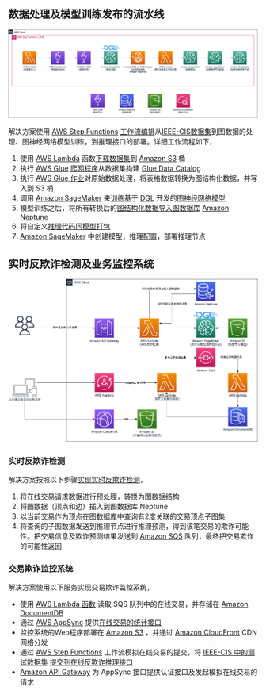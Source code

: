 ## 数据处理及模型训练发布的流水线

![architecture of model training](./images/model-training.png)

解决方案使用 [AWS Step Functions][step-functions] [工作流编排][workflow]从[IEEE-CIS数据集][dataset]到图数据的处理、图神经网络模型训练，到推理接口的部署。详细工作流程如下，

1. 使用 [AWS Lambda][lambda] 函数[下载数据集][download-raw-data]到 [Amazon S3][s3] 桶
2. 执行 [AWS Glue][glue] [爬网程序][glue-crawler]从数据集构建 [Glue Data Catalog][data-catalog]
3. 执行 [AWS Glue 作业][glue-etl]对原始数据处理，将表格数据转换为图结构化数据，并写入到 S3 桶
4. 调用 [Amazon SageMaker][sagemaker] 来[训练][sagemaker-training-job]基于 [DGL][dgl] 开发的[图神经网络模型][training-src]
5. 模型训练之后，将所有转换后的[图结构化数据导入图数据库][import-neptune] [Amazon Neptune][neptune]
6. 将自定义[推理代码同模型打包][repackage-model]
7. [Amazon SageMaker][sagemaker] 中创建模型，推理配置，部署推理节点

## 实时反欺诈检测及业务监控系统

![architecture of real-time inference and business dashboard](./images/system-arch.png)

### 实时反欺诈检测

解决方案按照以下步骤[实现实时反欺诈检测][realtime-inference]，

1. 将在线交易请求数据进行预处理，转换为图数据结构
2. 将图数据（顶点和边）插入到图数据库 Neptune
3. 以当前交易作为顶点在图数据库中查询有2度关联的交易顶点子图集
4. 将查询的子图数据发送到推理节点进行推理预测，得到该笔交易的欺诈可能性。把交易信息及欺诈预测结果发送到 [Amazon SQS][sqs] 队列，最终把交易欺诈的可能性返回

### 交易欺诈监控系统

解决方案使用以下服务实现交易欺诈监控系统，

- 使用 [AWS Lambda 函数][transactions-deposit] 读取 SQS 队列中的在线交易，并存储在 [Amazon DocumentDB][documentdb]
- 通过 [AWS AppSync][appsync] 提供[在线交易的统计接口][transactions-stats-api]
- 监控系统的Web程序部署在 [Amazon S3][s3] ，并通过 [Amazon CloudFront][cloudfront] CDN 网络分发
- 通过 [AWS Step Functions][step-functions] 工作流模拟在线交易的提交，将 [IEEE-CIS 中的测试数据集][dataset] [提交到在线反欺诈推理接口][sim-online-transactions]
- [Amazon API Gateway][api-gateway] 为 AppSync 接口提供认证接口及发起模拟在线交易的请求

[dataset]: https://www.kaggle.com/c/ieee-fraud-detection/
[vpc]: https://aws.amazon.com/cn/vpc/
[nat-gateway]: https://docs.aws.amazon.com/vpc/latest/userguide/vpc-nat-gateway.html
[igw]: https://docs.aws.amazon.com/vpc/latest/userguide/VPC_Internet_Gateway.html
[neptune]: https://aws.amazon.com/cn/neptune/
[sqs]: https://aws.amazon.com/cn/sqs/
[step-functions]: https://aws.amazon.com/cn/step-functions/
[glue]: https://aws.amazon.com/cn/glue/
[ecs]: https://aws.amazon.com/cn/ecs/
[fargate]: https://aws.amazon.com/cn/fargate/
[sagemaker]: https://aws.amazon.com/cn/sagemaker/
[lambda]: https://aws.amazon.com/cn/lambda/
[documentdb]: https://aws.amazon.com/cn/documentdb/
[s3]: https://aws.amazon.com/cn/s3/
[cloudfront]: https://aws.amazon.com/cn/cloudfront/
[api-gateway]: https://aws.amazon.com/cn/api-gateway/
[appsync]: https://aws.amazon.com/cn/appsync/
[secrets-manager]: https://aws.amazon.com/cn/secrets-manager/
[data-catalog]: https://docs.aws.amazon.com/zh_cn/glue/latest/dg/populate-data-catalog.html
[glue-crawler]: https://github.com/awslabs/realtime-fraud-detection-with-gnn-on-dgl/blob/main/src/lambda.d/crawl-data-catalog/index.ts
[download-raw-data]: https://github.com/awslabs/realtime-fraud-detection-with-gnn-on-dgl/blob/main/src/lambda.d/ingest/import.py
[glue-etl]: https://github.com/awslabs/realtime-fraud-detection-with-gnn-on-dgl/blob/main/src/scripts/glue-etl.py
[sagemaker-training-job]: https://docs.aws.amazon.com/zh_cn/sagemaker/latest/dg/train-model.html
[dgl]: https://www.dgl.ai/
[training-src]: https://github.com/awslabs/realtime-fraud-detection-with-gnn-on-dgl/tree/main/src/sagemaker/FD_SL_DGL/gnn_fraud_detection_dgl
[import-neptune]: https://github.com/awslabs/realtime-fraud-detection-with-gnn-on-dgl/tree/main/src/container.d/load-graph-data
[repackage-model]: https://github.com/awslabs/realtime-fraud-detection-with-gnn-on-dgl/blob/main/src/lambda.d/repackage-model/app.py
[workflow]: https://github.com/awslabs/realtime-fraud-detection-with-gnn-on-dgl/blob/661c3af67f13d2c7ab5028936e8fd0168ad65a96/src/lib/training-stack.ts#L714-L725
[realtime-inference]: https://github.com/awslabs/realtime-fraud-detection-with-gnn-on-dgl/blob/main/src/lambda.d/inference/func/inferenceApi.py
[transactions-deposit]: https://github.com/awslabs/realtime-fraud-detection-with-gnn-on-dgl/blob/main/src/lambda.d/dashboard/event.ts
[transactions-stats-api]: https://github.com/awslabs/realtime-fraud-detection-with-gnn-on-dgl/blob/main/src/lambda.d/dashboard/api.ts
[sim-online-transactions]: https://github.com/awslabs/realtime-fraud-detection-with-gnn-on-dgl/blob/main/src/lambda.d/simulator/gen.py